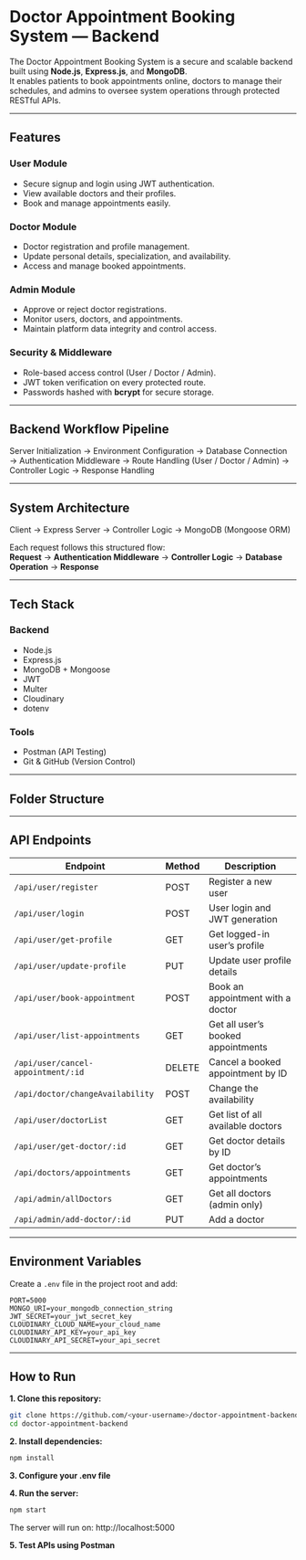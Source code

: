 # Doctor Appointment Booking System — Backend

The Doctor Appointment Booking System is a secure and scalable backend built using **Node.js**, **Express.js**, and **MongoDB**.  
It enables patients to book appointments online, doctors to manage their schedules, and admins to oversee system operations through protected RESTful APIs.

---

## Features

### User Module
- Secure signup and login using JWT authentication.  
- View available doctors and their profiles.  
- Book and manage appointments easily.  

### Doctor Module
- Doctor registration and profile management.  
- Update personal details, specialization, and availability.  
- Access and manage booked appointments.  

### Admin Module
- Approve or reject doctor registrations.  
- Monitor users, doctors, and appointments.  
- Maintain platform data integrity and control access.  

### Security & Middleware
- Role-based access control (User / Doctor / Admin).  
- JWT token verification on every protected route.  
- Passwords hashed with **bcrypt** for secure storage.  

---

## Backend Workflow Pipeline

Server Initialization → Environment Configuration → Database Connection → Authentication Middleware → Route Handling (User / Doctor / Admin) → Controller Logic → Response Handling

---

## System Architecture

Client → Express Server → Controller Logic → MongoDB (Mongoose ORM)  

Each request follows this structured flow:  
**Request** → **Authentication Middleware** → **Controller Logic** → **Database Operation** → **Response**

---

## Tech Stack

### Backend
- Node.js  
- Express.js  
- MongoDB + Mongoose  
- JWT  
- Multer  
- Cloudinary  
- dotenv  

### Tools
- Postman (API Testing)  
- Git & GitHub (Version Control)  

---

## Folder Structure


---

## API Endpoints

| Endpoint | Method | Description |
|-----------|--------|-------------|
| `/api/user/register` | POST | Register a new user | 
| `/api/user/login` | POST | User login and JWT generation | 
| `/api/user/get-profile` | GET | Get logged-in user’s profile  |
| `/api/user/update-profile` | PUT | Update user profile details | 
| `/api/user/book-appointment` | POST | Book an appointment with a doctor |
| `/api/user/list-appointments` | GET | Get all user’s booked appointments | 
| `/api/user/cancel-appointment/:id` | DELETE | Cancel a booked appointment by ID | 
| `/api/doctor/changeAvailability` | POST |Change the availability | 
| `/api/user/doctorList` | GET | Get list of all available doctors | 
| `/api/user/get-doctor/:id` | GET | Get doctor details by ID |
| `/api/doctors/appointments` | GET | Get doctor’s appointments |
| `/api/admin/allDoctors` | GET | Get all doctors (admin only) |
| `/api/admin/add-doctor/:id` | PUT | Add a doctor| 

---

## Environment Variables

Create a `.env` file in the project root and add:

```env
PORT=5000
MONGO_URI=your_mongodb_connection_string
JWT_SECRET=your_jwt_secret_key
CLOUDINARY_CLOUD_NAME=your_cloud_name
CLOUDINARY_API_KEY=your_api_key
CLOUDINARY_API_SECRET=your_api_secret

```


---

##  How to Run 

**1. Clone this repository:**
```bash
git clone https://github.com/<your-username>/doctor-appointment-backend.git
cd doctor-appointment-backend

```

**2. Install dependencies:**
```bash
npm install

```

**3. Configure your .env file**

**4. Run the server:**
```bash
npm start
```


The server will run on:
http://localhost:5000

**5. Test APIs using Postman**
